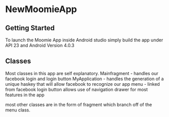 # NewMoomieApp

## Getting Started 

To launch the Moomie App inside Android studio simply build the app under API 23 and Android Version 4.0.3

## Classes 

Most classes in this app are self explanatory. 
  Mainfragment - handles our facebook login and login button
  MyApplication - handles the generation of a unique haskey that will allow facebook to recognize our app
  menu - linked from facebook login button allows use of navigation drawer for most features in the app
  
  most other classes are in the form of fragment which branch off of the menu class. 
